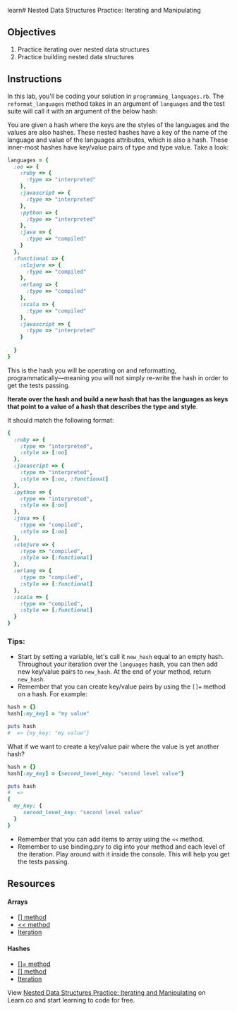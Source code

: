 learn# Nested Data Structures Practice: Iterating and Manipulating

## Objectives
1. Practice iterating over nested data structures
2. Practice building nested data structures

## Instructions

In this lab, you'll be coding your solution in `programming_languages.rb`. The `reformat_languages` method takes in an argument of `languages` and the test suite will call it with an argument of the below hash:

You are given a hash where the keys are the styles of the languages and the values are also hashes. These nested hashes have a key of the name of the language and value of the languages attributes, which is also a hash. These inner-most hashes have key/value pairs of type and type value. Take a look:

```ruby
languages = {
  :oo => {
    :ruby => {
      :type => "interpreted"
    },
    :javascript => {
      :type => "interpreted"
    },
    :python => {
      :type => "interpreted"
    },
    :java => {
      :type => "compiled"
    }
  },
  :functional => {
    :clojure => {
      :type => "compiled"
    },
    :erlang => {
      :type => "compiled"
    },
    :scala => {
      :type => "compiled"
    },
    :javascript => {
      :type => "interpreted"
    }
 
  }
}
```

This is the hash you will be operating on and reformatting, programmatically––meaning you will not simply re-write the hash in order to get the tests passing. 

**Iterate over the hash and build a new hash that has the languages as keys that point to a value of a hash that describes the type and style**.

 It should match the following format:

```ruby
{
  :ruby => {
    :type => "interpreted",
    :style => [:oo]
  },
  :javascript => {
    :type => "interpreted",
    :style => [:oo, :functional]
  },
  :python => {
    :type => "interpreted",
    :style => [:oo]
  },
  :java => {
    :type => "compiled",
    :style => [:oo]
  },
  :clojure => {
    :type => "compiled",
    :style => [:functional]
  },
  :erlang => {
    :type => "compiled",
    :style => [:functional]
  },
  :scala => {
    :type => "compiled",
    :style => [:functional]
  }
}
```

### Tips: 

* Start by setting a variable, let's call it `new_hash` equal to an empty hash. Throughout your iteration over the `languages` hash, you can then add new key/value pairs to `new_hash`. At the end of your method, return `new_hash`. 
* Remember that you can create key/value pairs by using the `[]=` method on a hash. For example: 

```ruby
hash = {}
hash[:my_key] = "my value"

puts hash
#  => {my_key: "my value"}
```

What if we want to create a key/value pair where the value is yet another hash?

```ruby
hash = {}
hash[:my_key] = {second_level_key: "second level value"}

puts hash
#  => 
{
  my_key: {
     second_level_key: "second level value"
  }
}
```

* Remember that you can add items to array using the `<<` method. 
* Remember to use binding.pry to dig into your method and each level of the iteration. Play around with it inside the console. This will help you get the tests passing. 

## Resources

#### Arrays

* [[] method](http://www.ruby-doc.org/core-2.2.0/Array.html#method-i-5B-5D)
* [<< method](http://www.ruby-doc.org/core-2.2.0/Array.html#method-i-3C-3C)
* [Iteration](http://stackoverflow.com/a/310638/2890716)

#### Hashes

* [[]= method](http://www.ruby-doc.org/core-2.2.0/Hash.html#method-i-5B-5D)
* [[] method](http://www.ruby-doc.org/core-2.2.0/Hash.html#method-i-5B-5D)
* [Iteration](http://stackoverflow.com/a/9279884/2890716)

<p data-visibility='hidden'>View <a href='https://learn.co/lessons/programming_languages' title='Nested Data Structures Practice: Iterating and Manipulating'>Nested Data Structures Practice: Iterating and Manipulating</a> on Learn.co and start learning to code for free.</p>

